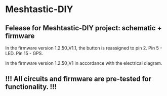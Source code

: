 # Meshtastic-DIY
## Felease for Meshtastic-DIY project: schematic + firmware

In the firmware version 1.2.50_V1.1, the button is reassigned to pin 2. Pin 5 - LED. Pin 15 - GPS.

In the firmware version 1.2.50_V1 in accordance with the electrical diagram.

## !!! All circuits and firmware are pre-tested for functionality. !!!